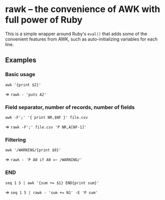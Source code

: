 # rawk – the convenience of AWK with full power of Ruby

This is a simple wrapper around Ruby's `eval()` that adds some of the convenient features from AWK, such as auto-initializing variables for each line.


## Examples

### Basic usage
`awk '{print $2}'`

=> `rawk - 'puts A2'`


### Field separator, number of records, number of fields
`awk -F';' '{ print NR,$NF }' file.csv`

=> `rawk -F';' file.csv 'P NR,A[NF-1]'`


### Filtering
`awk '/WARNING/{print $0}'`

=> `rawk - 'P A0 if A0 =~ /WARNING/'`


### END
`seq 1 5 | awk '{sum += $1} END{print sum}'`

=> `seq 1 5 | rawk - 'sum += N1' -E 'P sum'`
